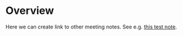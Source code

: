 # Overview

Here we can create link to other meeting notes. See e.g. [this test note](test-note.md).
